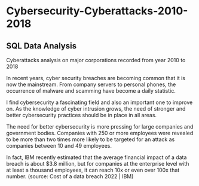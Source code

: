 # Cybersecurity-Cyberattacks-2010-2018
## SQL Data Analysis
Cyberattacks analysis on major corporations recorded from year 2010 to 2018

In recent years, cyber security breaches are becoming common that it is now the mainstream. From company servers to personal phones, the occurrence of malware and scamming have become a daily statistic.

I find cybersecurity a fascinating field and also an important one to improve on. As the knowledge of cyber intrusion grows, the need of stronger and better cybersecurity practices should be in place in all areas.

The need for better cybersecurity is more pressing for large companies and government bodies. Companies with 250 or more employees were revealed to be more than two times more likely to be targeted for an attack as companies between 10 and 49 employees.

In fact, IBM recently estimated that the average financial impact of a data breach is about $3.8 million, but for companies at the enterprise level with at least a thousand employees, it can reach 10x or even over 100x that number. (source: Cost of a data breach 2022 | IBM)
